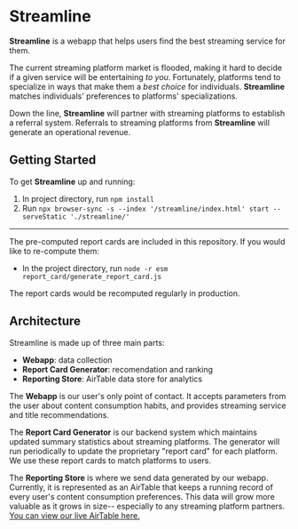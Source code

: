 # Streamline

**Streamline** is a webapp that helps users find the best streaming service for them. 

The current streaming platform market is flooded, making it hard to decide if a given service will be entertaining _to you_. Fortunately, platforms tend to specialize in ways that make them a _best choice_ for individuals. **Streamline** matches individuals' preferences to platforms' specializations.

Down the line, **Streamline** will partner with streaming platforms to establish a referral system. Referrals to streaming platforms from **Streamline** will generate an operational revenue.

## Getting Started

To get **Streamline** up and running:
1. In project directory, run `npm install`
2. Run `npx browser-sync -s --index '/streamline/index.html' start --serveStatic './streamline/'`

***

The pre-computed report cards are included in this repository. If you would like to re-compute them:
- In the project directory, run `node -r esm report_card/generate_report_card.js`

The report cards would be recomputed regularly in production.

## Architecture

Streamline is made up of three main parts:
- **Webapp**: data collection
- **Report Card Generator**: recomendation and ranking
- **Reporting Store**: AirTable data store for analytics

The **Webapp** is our user's only point of contact. It accepts parameters from the user about content consumption habits, and provides streaming service and title recommendations.

The **Report Card Generator** is our backend system which maintains updated summary statistics about streaming platforms. The generator will run periodically to update the proprietary "report card" for each platform. We use these report cards to match platforms to users.

The **Reporting Store** is where we send data generated by our webapp. Currently, it is represented as an AirTable that keeps a running record of every user's content consumption preferences. This data will grow more valuable as it grows in size-- especially to any streaming platform partners. [You can view our live AirTable here.](https://airtable.com/shrD0JhqBcoPOu4En)